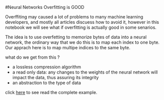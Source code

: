
#Neural Networks Overfitting is GOOD 

Overffiting may caused a lot of problems to many machine learning developers, and mostly all articles discuess how to avoid it, however in this notebook we will see what if overfitting is actually good in some senarios.

The idea is to use overfetting to memorize bytes of data into a neural network, the ordinary way that we do this is to map each index to one byte.
Our apprach here is to map multipe indices to the same byte.

what do we get from this ? 
- a lossless compression algorithm
- a read only data: any changes to the weights of the neural network will impact the data, thus assuring its integrity
- an abstraction to the type of data

click [here](https://github.com/nadirbelarouci/NN-overfitting-isgood/blob/master/NN_overfitting_is_good.ipynb) to see read the complete example. 
